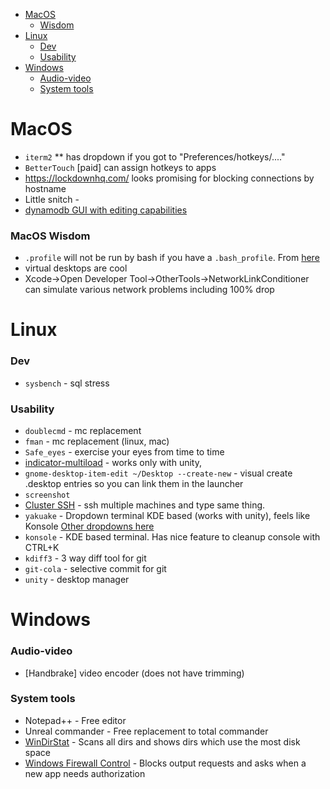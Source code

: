 - [MacOS](#macos)
    + [Wisdom](#macos-wisdom)
- [Linux](#linux)
    + [Dev](#dev)
    + [Usability](#usability)
- [Windows](#windows)
    + [Audio-video](#audio-video)
    + [System tools](#system-tools)

<!-- toc -->

# MacOS
* `iterm2`
  ** has dropdown if you got to "Preferences/hotkeys/...."
* `BetterTouch` [paid] can assign hotkeys to apps
* https://lockdownhq.com/ looks promising for blocking connections by hostname
* Little snitch - 
* [dynamodb GUI with editing capabilities](https://github.com/Arattian/DynamoDb-GUI-Client)

### MacOS Wisdom
* `.profile` will not be run by bash if you have a `.bash_profile`. From [here](https://apple.stackexchange.com/questions/14651/where-are-environment-variables-specified-when-profile-bash-login-bash-prof/14655#14655)
* virtual desktops are cool
* Xcode->Open Developer Tool->OtherTools->NetworkLinkConditioner can simulate various network problems including 100% drop

# Linux

### Dev
* `sysbench` - sql stress

### Usability

* `doublecmd` - mc replacement
* `fman` - mc replacement (linux, mac)
* `Safe_eyes` - exercise your eyes from time to time
* [indicator-multiload](https://launchpad.net/indicator-multiload) - works only with unity, 
* `gnome-desktop-item-edit ~/Desktop --create-new` - visual create .desktop entries so you can link them in the launcher
* `screenshot`
* [Cluster SSH](https://github.com/duncs/clusterssh) - ssh multiple machines and type same thing.
* `yakuake` - Dropdown terminal KDE based (works with unity), feels like Konsole [Other dropdowns here](https://www.slant.co/topics/4861/~linux-terminal-emulators-that-are-dropdown-or-can-be-configured-as-such)
* `konsole` - KDE based terminal. Has nice feature to cleanup console with CTRL+K
* `kdiff3` - 3 way diff tool for git
* `git-cola` - selective commit for git
* `unity` - desktop manager


# Windows

### Audio-video

* [Handbrake] video encoder (does not have trimming)

### System tools

* Notepad++ - Free editor
* Unreal commander - Free replacement to total commander
* [WinDirStat](https://windirstat.net) - Scans all dirs and shows dirs which use the most disk space
* [Windows Firewall Control](https://www.binisoft.org/wfc.php) - Blocks output requests and asks when a new app needs authorization



